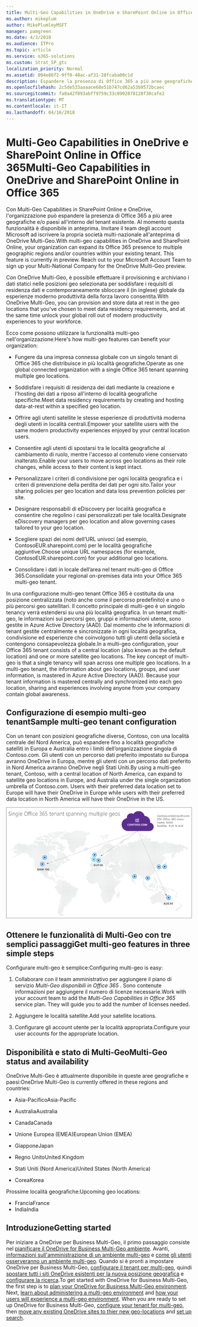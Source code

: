 ```yaml
---
title: Multi-Geo Capabilities in OneDrive e SharePoint Online in Office 365
ms.author: mikeplum
author: MikePlumleyMSFT
manager: pamgreen
ms.date: 4/3/2018
ms.audience: ITPro
ms.topic: article
ms.service: o365-solutions
ms.custom: Strat_SP_gtc
localization_priority: Normal
ms.assetid: 094e86f2-9ff0-40ac-af31-28fcaba00c1d
description: Espandere la presenza di Office 365 a più aree geografiche con funzionalità multi-geo in OneDrive e SharePoint Online.
ms.openlocfilehash: 2c5de533aaaace68e51b747cd62a53b9572bcaec
ms.sourcegitcommit: fa8a42f093abff9759c33c0902878128f30cafe2
ms.translationtype: MT
ms.contentlocale: it-IT
ms.lasthandoff: 04/16/2018
---
```

# <a name="multi-geo-capabilities-in-onedrive-and-sharepoint-online-in-office-365"></a><span data-ttu-id="325c6-103">Multi-Geo Capabilities in OneDrive e SharePoint Online in Office 365</span><span class="sxs-lookup"><span data-stu-id="325c6-103">Multi-Geo Capabilities in OneDrive and SharePoint Online in Office 365</span></span>

<span data-ttu-id="325c6-p101">Con Multi-Geo Capabilities in SharePoint Online e OneDrive, l'organizzazione può espandere la presenza di Office 365 a più aree geografiche e/o paesi all'interno del tenant esistente. Al momento questa funzionalità è disponibile in anteprima. Invitare il team degli account Microsoft ad iscrivere la propria società multi-nazionale all'anteprima di OneDrive Multi-Geo.</span><span class="sxs-lookup"><span data-stu-id="325c6-p101">With multi-geo capabilities in OneDrive and SharePoint Online, your organization can expand its Office 365 presence to multiple geographic regions and/or countries within your existing tenant. This feature is currently in preview. Reach out to your Microsoft Account Team to sign up your Multi-National Company for the OneDrive Multi-Geo preview.</span></span>
  
<span data-ttu-id="325c6-107">Con OneDrive Multi-Geo, è possibile effettuare il provisioning e archiviano i dati statici nelle posizioni geo selezionata per soddisfare i requisiti di residenza dati e contemporaneamente sbloccare il (in inglese) globale da esperienze moderno produttività della forza lavoro consentita.</span><span class="sxs-lookup"><span data-stu-id="325c6-107">With OneDrive Multi-Geo, you can provision and store data at rest in the geo locations that you've chosen to meet data residency requirements, and at the same time unlock your global roll out of modern productivity experiences to your workforce.</span></span>
  
<span data-ttu-id="325c6-108">Ecco come possono utilizzare la funzionalità multi-geo nell'organizzazione:</span><span class="sxs-lookup"><span data-stu-id="325c6-108">Here's how multi-geo features can benefit your organization:</span></span>
  
- <span data-ttu-id="325c6-109">Fungere da una impresa connessa globale con un singolo tenant di Office 365 che distribuisce in più località geografiche.</span><span class="sxs-lookup"><span data-stu-id="325c6-109">Operate as one global connected organization with a single Office 365 tenant spanning multiple geo locations.</span></span>
    
- <span data-ttu-id="325c6-110">Soddisfare i requisiti di residenza dei dati mediante la creazione e l'hosting dei dati a riposo all'interno di località geografiche specifiche.</span><span class="sxs-lookup"><span data-stu-id="325c6-110">Meet data residency requirements by creating and hosting data-at-rest within a specified geo location.</span></span>
    
- <span data-ttu-id="325c6-111">Offrire agli utenti satellite le stesse esperienze di produttività moderna degli utenti in località centrali.</span><span class="sxs-lookup"><span data-stu-id="325c6-111">Empower your satellite users with the same modern productivity experiences enjoyed by your central location users.</span></span>
    
- <span data-ttu-id="325c6-112">Consentire agli utenti di spostarsi tra le località geografiche al cambiamento di ruolo, mentre l'accesso al contenuto viene conservato inalterato.</span><span class="sxs-lookup"><span data-stu-id="325c6-112">Enable your users to move across geo locations as their role changes, while access to their content is kept intact.</span></span>
    
- <span data-ttu-id="325c6-113">Personalizzare i criteri di condivisione per ogni località geografica e i criteri di prevenzione della perdita dei dati per ogni sito.</span><span class="sxs-lookup"><span data-stu-id="325c6-113">Tailor your sharing policies per geo location and data loss prevention policies per site.</span></span>
    
- <span data-ttu-id="325c6-114">Designare responsabili di eDiscovery per località geografica e consentire che regolino i casi personalizzati per tale località.</span><span class="sxs-lookup"><span data-stu-id="325c6-114">Designate eDiscovery managers per geo location and allow governing cases tailored to your geo location.</span></span>
    
- <span data-ttu-id="325c6-115">Scegliere spazi dei nomi dell’URL univoci (ad esempio, ContosoEUR.sharepoint.com) per le località geografiche aggiuntive.</span><span class="sxs-lookup"><span data-stu-id="325c6-115">Choose unique URL namespaces (for example, ContosoEUR.sharepoint.com) for your additional geo locations.</span></span>
    
- <span data-ttu-id="325c6-116">Consolidare i dati in locale dell’area nel tenant multi-geo di Office 365.</span><span class="sxs-lookup"><span data-stu-id="325c6-116">Consolidate your regional on-premises data into your Office 365 multi-geo tenant.</span></span>
    
<span data-ttu-id="325c6-p102">In una configurazione multi-geo tenant Office 365 è costituita da una posizione centralizzata (noto anche come il percorso predefinito) e uno o più percorsi geo satellitari. Il concetto principale di multi-geo è un singolo tenancy verrà estendersi su una più località geografica. In un tenant multi-geo, le informazioni sui percorsi geo, gruppi e informazioni utente, sono gestite in Azure Active Directory (AAD). Dal momento che le informazioni di tenant gestite centralmente e sincronizzate in ogni località geografica, condivisione ed esperienze che coinvolgono tutti gli utenti della società e contengono consapevolezza globale.</span><span class="sxs-lookup"><span data-stu-id="325c6-p102">In a multi-geo configuration, your Office 365 tenant consists of a central location (also known as the default location) and one or more satellite geo locations. The key concept of multi-geo is that a single tenancy will span across one multiple geo locations. In a multi-geo tenant, the information about geo locations, groups, and user information, is mastered in Azure Active Directory (AAD). Because your tenant information is mastered centrally and synchronized into each geo location, sharing and experiences involving anyone from your company contain global awareness.</span></span>
  
## <a name="sample-multi-geo-tenant-configuration"></a><span data-ttu-id="325c6-121">Configurazione di esempio multi-geo tenant</span><span class="sxs-lookup"><span data-stu-id="325c6-121">Sample multi-geo tenant configuration</span></span>

<span data-ttu-id="325c6-122">Con un tenant con posizioni geografiche diverse, Contoso, con una località centrale del Nord America, può espandere fino a località geografiche satelliti in Europa e Australia entro i limiti dell’organizzazione singola di Contoso.com. Gli utenti con un percorso dati preferito impostato su Europa avranno OneDrive in Europa, mentre gli utenti con un percorso dati preferito in Nord America avranno OneDrive negli Stati Uniti.</span><span class="sxs-lookup"><span data-stu-id="325c6-122">By using a multi-geo tenant, Contoso, with a central location of North America, can expand to satellite geo locations in Europe, and Australia under the single organization umbrella of Contoso.com. Users with their preferred data location set to Europe will have their OneDrive in Europe while users with their preferred data location in North America will have their OneDrive in the US.</span></span>
  
![Mappa del mondo, che mostra geo percorsi per Contoso e gli altri percorsi geo disponibili](images/df317ccc-2e53-411d-9211-a5aee63ca1e5.png)
  
## <a name="get-multi-geo-features-in-three-simple-steps"></a><span data-ttu-id="325c6-124">Ottenere le funzionalità di Multi-Geo con tre semplici passaggi</span><span class="sxs-lookup"><span data-stu-id="325c6-124">Get multi-geo features in three simple steps</span></span>

<span data-ttu-id="325c6-125">Configurare multi-geo è semplice:</span><span class="sxs-lookup"><span data-stu-id="325c6-125">Configuring multi-geo is easy:</span></span>
  
1. <span data-ttu-id="325c6-p103">Collaborare con il team amministrativo per aggiungere il piano di servizio _Multi-Geo disponibili in Office 365_ . Sono contenute informazioni per aggiungere il numero di licenze necessarie.</span><span class="sxs-lookup"><span data-stu-id="325c6-p103">Work with your account team to add the _Multi-Geo Capabilities in Office 365_ service plan. They will guide you to add the number of licenses needed.</span></span>
    
2. <span data-ttu-id="325c6-128">Aggiungere le località satellite.</span><span class="sxs-lookup"><span data-stu-id="325c6-128">Add your satellite locations.</span></span>
    
3. <span data-ttu-id="325c6-129">Configurare gli account utente per la località appropriata.</span><span class="sxs-lookup"><span data-stu-id="325c6-129">Configure your user accounts for the appropriate location.</span></span>
    
## <a name="multi-geo-status-and-availability"></a><span data-ttu-id="325c6-130">Disponibilità e stato di Multi-Geo</span><span class="sxs-lookup"><span data-stu-id="325c6-130">Multi-Geo status and availability</span></span>

<span data-ttu-id="325c6-131">OneDrive Multi-Geo è attualmente disponibile in queste aree geografiche e paesi:</span><span class="sxs-lookup"><span data-stu-id="325c6-131">OneDrive Multi-Geo is currently offered in these regions and countries:</span></span>
  
- <span data-ttu-id="325c6-132">Asia-Pacifico</span><span class="sxs-lookup"><span data-stu-id="325c6-132">Asia-Pacific</span></span>
    
- <span data-ttu-id="325c6-133">Australia</span><span class="sxs-lookup"><span data-stu-id="325c6-133">Australia</span></span>
    
- <span data-ttu-id="325c6-134">Canada</span><span class="sxs-lookup"><span data-stu-id="325c6-134">Canada</span></span>
    
- <span data-ttu-id="325c6-135">Unione Europea (EMEA)</span><span class="sxs-lookup"><span data-stu-id="325c6-135">European Union (EMEA)</span></span>
    
- <span data-ttu-id="325c6-136">Giappone</span><span class="sxs-lookup"><span data-stu-id="325c6-136">Japan</span></span>
    
- <span data-ttu-id="325c6-137">Regno Unito</span><span class="sxs-lookup"><span data-stu-id="325c6-137">United Kingdom</span></span>
    
- <span data-ttu-id="325c6-138">Stati Uniti (Nord America)</span><span class="sxs-lookup"><span data-stu-id="325c6-138">United States (North America)</span></span>
    
- <span data-ttu-id="325c6-139">Corea</span><span class="sxs-lookup"><span data-stu-id="325c6-139">Korea</span></span>
      
<span data-ttu-id="325c6-140">Prossime località geografiche:</span><span class="sxs-lookup"><span data-stu-id="325c6-140">Upcoming geo locations:</span></span>
  
- <span data-ttu-id="325c6-141">Francia</span><span class="sxs-lookup"><span data-stu-id="325c6-141">France</span></span>
- <span data-ttu-id="325c6-142">India</span><span class="sxs-lookup"><span data-stu-id="325c6-142">India</span></span>
    
## <a name="getting-started"></a><span data-ttu-id="325c6-143">Introduzione</span><span class="sxs-lookup"><span data-stu-id="325c6-143">Getting started</span></span>

<span data-ttu-id="325c6-p104">Per iniziare a OneDrive per Business Multi-Geo, il primo passaggio consiste nel [pianificare il OneDrive for Business Multi-Geo ambiente](plan-for-multi-geo.md). Avanti, [informazioni sull'amministrazione di un ambiente multi-geo](administering-a-multi-geo-environment.md) e [come gli utenti osserveranno un ambiente multi-geo](multi-geo-user-experience.md). Quando si è pronti a impostare OneDrive per Business Multi-Geo, [configurare il tenant per multi-geo](multi-geo-tenant-configuration.md), quindi [spostare tutti i siti OneDrive esistenti per la nuova posizione geografica](move-onedrive-between-geo-locations.md) e [configurare la ricerca](configure-search-for-multi-geo.md).</span><span class="sxs-lookup"><span data-stu-id="325c6-p104">To get started with OneDrive for Business Multi-Geo, the first step is to [plan your OneDrive for Business Multi-Geo environment](plan-for-multi-geo.md). Next, [learn about administering a multi-geo environment](administering-a-multi-geo-environment.md) and [how your users will experience a multi-geo environment](multi-geo-user-experience.md). When you are ready to set up OneDrive for Business Multi-Geo, [configure your tenant for multi-geo](multi-geo-tenant-configuration.md), then [move any existing OneDrive sites to thier new geo-locations](move-onedrive-between-geo-locations.md) and [set up search](configure-search-for-multi-geo.md).</span></span>
